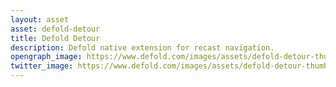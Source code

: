 ```yaml
---
layout: asset
asset: defold-detour
title: Defold Detour
description: Defold native extension for recast navigation.
opengraph_image: https://www.defold.com/images/assets/defold-detour-thumb.jpg
twitter_image: https://www.defold.com/images/assets/defold-detour-thumb.jpg
---
```

